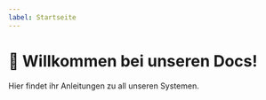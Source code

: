 ```yaml
---
label: Startseite
---
```

# 👋 Willkommen bei unseren Docs!
Hier findet ihr Anleitungen zu all unseren Systemen.



